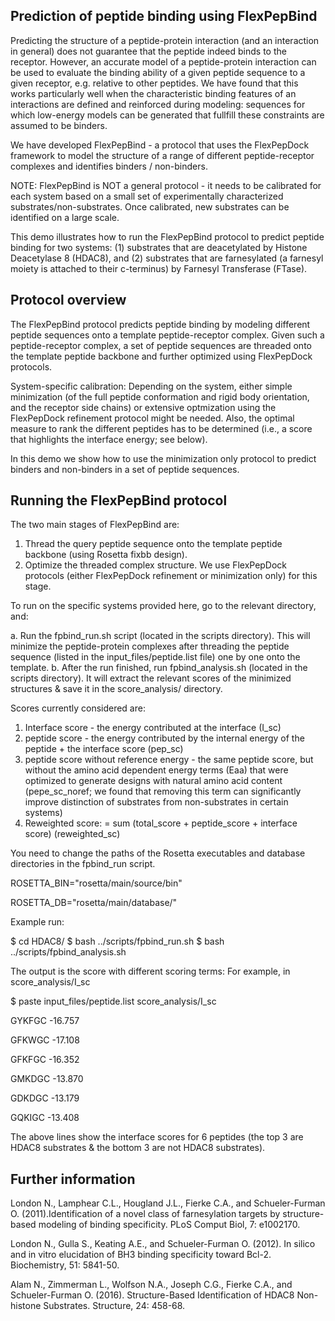 Prediction of peptide binding using FlexPepBind
-----------------------------------------------
Predicting the structure of a peptide-protein interaction (and an interaction in general) does not guarantee that the peptide indeed binds to the receptor.
However, an accurate model of a peptide-protein interaction can be used to evaluate the binding ability of a given peptide sequence to a given receptor, e.g. relative to other peptides. We have found that this works particularly well when the characteristic binding features of an interactions are defined and reinforced during modeling: sequences for which low-energy models can be generated that fullfill these constraints are assumed to be binders.

We have developed FlexPepBind - a protocol that uses the FlexPepDock framework to model the structure of a range of different peptide-receptor complexes and identifies binders / non-binders.

NOTE: FlexPepBind is NOT a general protocol - it needs to be calibrated for each system based on a small set of experimentally characterized substrates/non-substrates. Once calibrated, new substrates can be identified on a large scale.

This demo illustrates how to run the FlexPepBind protocol to predict peptide binding for two systems: (1) substrates that are deacetylated by Histone Deacetylase 8 (HDAC8), and (2) substrates that are farnesylated (a farnesyl moiety is attached to their c-terminus) by Farnesyl Transferase (FTase).

Protocol overview
-----------------
The FlexPepBind protocol predicts peptide binding by modeling different peptide sequences onto a template peptide-receptor complex. Given such a peptide-receptor complex, a set of peptide sequences are threaded onto the template peptide backbone and further optimized using FlexPepDock protocols.

System-specific calibration: Depending on the system, either simple minimization (of the full peptide conformation and rigid body orientation, and the receptor side chains) or extensive optmization using the FlexPepDock refinement protocol might be needed. Also, the optimal measure to rank the different peptides has to be determined (i.e., a score that highlights the interface energy; see below).

In this demo we show how to use the minimization only protocol to predict binders and non-binders in a set of peptide sequences.

Running the FlexPepBind protocol
--------------------------------
The two main stages of FlexPepBind are:

 1. Thread the query peptide sequence onto the template peptide backbone (using Rosetta fixbb design).
 2. Optimize the threaded complex structure. We use FlexPepDock protocols (either FlexPepDock refinement or minimization only) for this stage.

To run on the specific systems provided here, go to the relevant directory, and:

 a. Run the fpbind_run.sh script (located in the scripts directory). This will minimize the peptide-protein complexes after threading the peptide sequence (listed in the input_files/peptide.list file) one by one onto the template.
 b. After the run finished, run fpbind_analysis.sh (located in the scripts directory). It will extract the relevant scores of the minimized structures & save it in the score_analysis/ directory.

Scores currently considered are:
 1. Interface score - the energy contributed at the interface (I_sc)
 2. peptide score - the energy contributed by the internal energy of the peptide + the interface score (pep_sc)
 3. peptide score without reference energy - the same peptide score, but without the amino acid dependent energy terms (Eaa) that were optimized to generate designs with natural amino acid content (pepe_sc_noref; we found that removing this term can significantly improve distinction of substrates from non-substrates in certain systems)
 4. Reweighted score: = sum (total_score + peptide_score + interface score) (reweighted_sc)

You need to change the paths of the Rosetta executables and database directories in the fpbind_run script.

 ROSETTA_BIN="rosetta/main/source/bin"

 ROSETTA_DB="rosetta/main/database/"

Example run:

 $ cd HDAC8/
 $ bash ../scripts/fpbind_run.sh
 $ bash ../scripts/fpbind_analysis.sh

The output is the score with different scoring terms:
For example, in score_analysis/I_sc

 $ paste input_files/peptide.list score_analysis/I_sc

 GYKFGC	-16.757

 GFKWGC	-17.108

 GFKFGC	-16.352

 GMKDGC	-13.870

 GDKDGC	-13.179

 GQKIGC	-13.408

The above lines show the interface scores for 6 peptides (the top 3 are HDAC8 substrates & the bottom 3 are not HDAC8 substrates).


Further information
-------------------
London N., Lamphear C.L., Hougland J.L., Fierke C.A., and Schueler-Furman O. (2011).Identification of a novel class of farnesylation targets by structure-based modeling of binding specificity. PLoS Comput Biol, 7: e1002170.

London N., Gulla S., Keating A.E., and Schueler-Furman O. (2012). In silico and in vitro elucidation of BH3 binding specificity toward Bcl-2. Biochemistry, 51: 5841-50.

Alam N., Zimmerman L., Wolfson N.A., Joseph C.G., Fierke C.A., and Schueler-Furman O. (2016). Structure-Based Identification of HDAC8 Non-histone Substrates. Structure, 24: 458-68.
